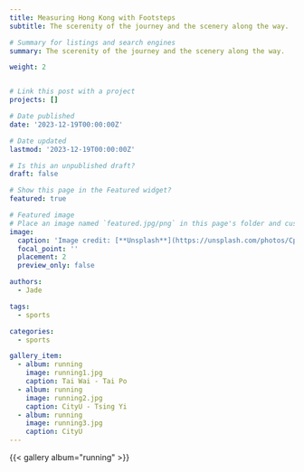 ```yaml
---
title: Measuring Hong Kong with Footsteps
subtitle: The scerenity of the journey and the scenery along the way.

# Summary for listings and search engines
summary: The scerenity of the journey and the scenery along the way.

weight: 2


# Link this post with a project
projects: []

# Date published
date: '2023-12-19T00:00:00Z'

# Date updated
lastmod: '2023-12-19T00:00:00Z'

# Is this an unpublished draft?
draft: false

# Show this page in the Featured widget?
featured: true

# Featured image
# Place an image named `featured.jpg/png` in this page's folder and customize its options here.
image:
  caption: 'Image credit: [**Unsplash**](https://unsplash.com/photos/CpkOjOcXdUY)'
  focal_point: ''
  placement: 2
  preview_only: false

authors:
  - Jade

tags:
  - sports

categories:
  - sports

gallery_item:
  - album: running
    image: running1.jpg
    caption: Tai Wai - Tai Po
  - album: running
    image: running2.jpg
    caption: CityU - Tsing Yi
  - album: running
    image: running3.jpg
    caption: CityU
---
```


{{< gallery album="running" >}}
